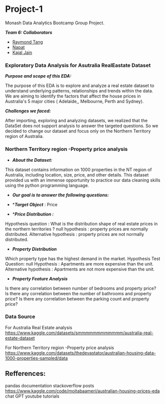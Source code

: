 # Project-1
Monash Data Analytics Bootcamp Group Project.

***Team 6: Collaborators***
+ [Raymond Tang](https://github.com/Raymond8837)
+ [Napat](https://github.com/dakhushi/Project-1-Team-6/commits?author=NVSung)
+ [Kajal Jain](https://github.com/kajalkjain)

### Exploratory Data Analysis for Asutralia RealEastate Dataset

***Purpose and scope of this EDA:***

The purpose of this EDA is to explore and analyze a real estate dataset to understand underlying patterns, relationships and trends within the data. We are aiming to identify the factors that affect the house prices in Australia's 5 major cities ( Adelaide,, Melbourne, Perth and Sydney).

***Challenges we faced:*** 

After importing, exploring and analyzing datasets, we realized that the DataSet does not support analysis to answer the targeted questions. So we decided to change our dataset and focus only on the Northern Territory region of Australia. 

### Northern Territory region -Property price analysis
+ ***About the Dataset:***

This dataset contains information on 1000 properties in the NT region of Australia, including location, size, price, and other details.
This dataset provided us with an immense opportunity to practice our data cleaning skills using the python programming language.

+ ***Our goal is to answer the following questions:***

+ ****Target Object*** : Price

+ ****Price Distribution :***

Hypothesis question    :  What is the distribution shape of real estate prices in the northern territories  ?
null hypothesis            : property prices are normally distributed. 
Alternative hypothesis : property prices are not normally distributed.

+ ***Property Distribution***

Which property type has the highest demand in the market.
Hypothesis Test Question: null Hypothesis : Apartments are more expensive than the unit.
Alternative hypothesis : Apartments are not more expensive than the unit.

+ ***Property Feature Analysis***

Is there any correlation between number of bedrooms and property price?
Is there any correlation between the number of bathrooms and property price?
Is there any correlation between the parking count and property price?

### Data Source
For Australia Real Estate analysis
https://www.kaggle.com/datasets/smmmmmmmmmmmm/australia-real-estate-dataset

For Northern Territory region -Property price analysis
https://www.kaggle.com/datasets/thedevastator/australian-housing-data-1000-properties-sampled/data

## Refferences:
pandas documentation
stackoverflow posts
https://www.kaggle.com/code/mojtabaameri/australian-housing-prices-eda
chat GPT
youtube tutorials
